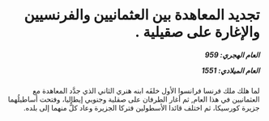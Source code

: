 <h1 dir="rtl">تجديد المعاهدة بين العثمانيين والفرنسيين والإغارة على صقيلية .</h1>

<h5 dir="rtl">العام الهجري:  959

العام الميلادي: 1551

</h5>

<p dir="rtl">لما هلك ملك فرنسا فرانسوا الأول خلفَه ابنه هنري الثاني الذي جدَّد المعاهدة مع العثمانيين في هذا العام, ثم أغار الطرفان على صقلية وجنوبي إيطاليا، وفتحت أساطيلُهما جزيرة كورسيكا، ثم اختلف قائدا الأسطولين فتركا الجزيرة وعاد كلٌّ منهما إلى بلده.</p></br>
